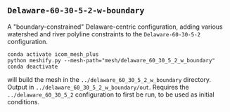 ## `Delaware-60-30-5-2-w-boundary`

A "boundary-constrained" Delaware-centric configuration, adding various watershed and river polyline constraints to the `Delaware-60-30-5-2` configuration.

    conda activate icom_mesh_plus
    python meshify.py --mesh-path="mesh/delaware_60_30_5_2_w_boundary"
    conda deactivate

will build the mesh in the `../delaware_60_30_5_2_w_boundary` directory. Output in `../delaware_60_30_5_2_w_boundary/out`. Requires the `../delaware_60_30_5_2` configuration to first be run, to be used as initial conditions. 
